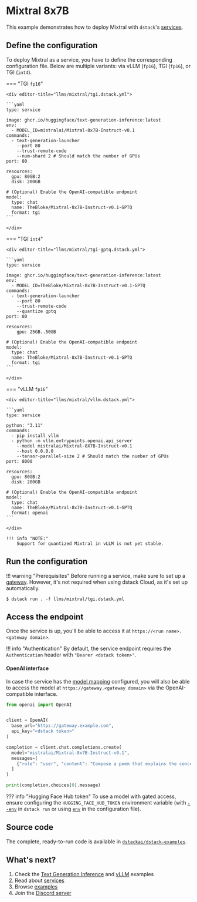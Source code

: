 # Mixtral 8x7B

This example demonstrates how to deploy Mixtral
with `dstack`'s [services](../docs/concepts/services.md).

## Define the configuration

To deploy Mixtral as a service, you have to define the corresponding configuration file.
Below are multiple variants: via vLLM (`fp16`), TGI (`fp16`), or TGI (`int4`).

=== "TGI `fp16`"

    <div editor-title="llms/mixtral/tgi.dstack.yml"> 

    ```yaml
    type: service
    
    image: ghcr.io/huggingface/text-generation-inference:latest
    env:
      - MODEL_ID=mistralai/Mixtral-8x7B-Instruct-v0.1
    commands:
      - text-generation-launcher 
        --port 80
        --trust-remote-code
        --num-shard 2 # Should match the number of GPUs 
    port: 80

    resources:
      gpu: 80GB:2
      disk: 200GB

    # (Optional) Enable the OpenAI-compatible endpoint
    model:
      type: chat
      name: TheBloke/Mixtral-8x7B-Instruct-v0.1-GPTQ
      format: tgi
    ```

    </div>

=== "TGI `int4`"

    <div editor-title="llms/mixtral/tgi-gptq.dstack.yml"> 

    ```yaml
    type: service

    image: ghcr.io/huggingface/text-generation-inference:latest 
    env:
      - MODEL_ID=TheBloke/Mixtral-8x7B-Instruct-v0.1-GPTQ 
    commands:
      - text-generation-launcher
        --port 80
        --trust-remote-code
        --quantize gptq
    port: 80

    resources:
        gpu: 25GB..50GB 

    # (Optional) Enable the OpenAI-compatible endpoint
    model:
      type: chat
      name: TheBloke/Mixtral-8x7B-Instruct-v0.1-GPTQ
      format: tgi
    ```

    </div>

=== "vLLM `fp16`"

    <div editor-title="llms/mixtral/vllm.dstack.yml"> 

    ```yaml
    type: service
    
    python: "3.11"
    commands:
      - pip install vllm
      - python -m vllm.entrypoints.openai.api_server
        --model mistralai/Mixtral-8X7B-Instruct-v0.1
        --host 0.0.0.0
        --tensor-parallel-size 2 # Should match the number of GPUs
    port: 8000

    resources:
      gpu: 80GB:2
      disk: 200GB

    # (Optional) Enable the OpenAI-compatible endpoint
    model:
      type: chat
      name: TheBloke/Mixtral-8x7B-Instruct-v0.1-GPTQ
      format: openai
    ```

    </div>

    !!! info "NOTE:"
        Support for quantized Mixtral in vLLM is not yet stable.

## Run the configuration

!!! warning "Prerequisites"
    Before running a service, make sure to set up a [gateway](../docs/concepts/services.md#set-up-a-gateway).
    However, it's not required when using dstack Cloud, as it's set up automatically.

[//]: # (    Also, make sure to adjust the `--tensor-parallel-size` and `--num-shard` parameters in the YAML configuration to align)
[//]: # (    with the number of GPUs used.)

<div class="termy">

```shell
$ dstack run . -f llms/mixtral/tgi.dstack.yml
```

</div>

## Access the endpoint

Once the service is up, you'll be able to access it at `https://<run name>.<gateway domain>`.

!!! info "Authentication"
    By default, the service endpoint requires the `Authentication` header with `"Bearer <dstack token>"`.

#### OpenAI interface

In case the service has the [model mapping](../docs/concepts/services.md#model-mapping) configured, you will also be able 
to access the model at `https://gateway.<gateway domain>` via the OpenAI-compatible interface.

```python
from openai import OpenAI


client = OpenAI(
  base_url="https://gateway.example.com",
  api_key="<dstack token>"
)

completion = client.chat.completions.create(
  model="mistralai/Mixtral-8x7B-Instruct-v0.1",
  messages=[
    {"role": "user", "content": "Compose a poem that explains the concept of recursion in programming."}
  ]
)

print(completion.choices[0].message)
```

??? info "Hugging Face Hub token"
    To use a model with gated access, ensure configuring the `HUGGING_FACE_HUB_TOKEN` environment variable 
    (with [`--env`](../docs/reference/cli/index.md#dstack-run) in `dstack run` or 
    using [`env`](../docs/reference/dstack.yml.md#service) in the configuration file).
    
[//]: # (    <div class="termy">)
[//]: # (    )
[//]: # (    ```shell)
[//]: # (    $ dstack run . --env HUGGING_FACE_HUB_TOKEN=&lt;token&gt; -f llms/mixtral.dstack.yml --gpu "80GB:2" --disk 200GB)
[//]: # (    ```)
[//]: # (    </div>)

## Source code
    
The complete, ready-to-run code is available in [`dstackai/dstack-examples`](https://github.com/dstackai/dstack-examples).

## What's next?

1. Check the [Text Generation Inference](tgi.md) and [vLLM](vllm.md) examples
2. Read about [services](../docs/concepts/services.md)
3. Browse [examples](index.md)
4. Join the [Discord server](https://discord.gg/u8SmfwPpMd)